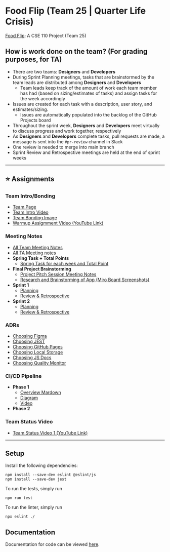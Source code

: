 # Food Flip (Team 25 | Quarter Life Crisis)
[Food Flip](https://cse110-sp25-group25.github.io/cse110-sp25-group25): A CSE 110 Project (Team 25)

## How is work done on the team? (For grading purposes, for TA)
- There are two teams: **Designers** and **Developers**
- During Sprint Planning meetings, tasks that are brainstormed by the team leads are distributed among **Designers** and **Developers**
  - Team leads keep track of the amount of work each team member has had (based on sizing/estimates of tasks) and assign tasks for the week accordingly
- Issues are created for each task with a description, user story, and estimates/sizing.
  - Issues are automatically populated into the backlog of the GitHub Projects board
- Throughout the sprint week, **Designers** and **Developers** meet virtually to discuss progress and work together, respectively
- As **Designers** and **Developers** complete tasks, pull requests are made, a message is sent into the `#pr-review` channel in Slack
- One review is needed to merge into main branch
- Sprint Review and Retrospective meetings are held at the end of sprint weeks
---
## ⭐ Assignments
### Team Intro/Bonding
- [Team Page](admin/team.md)
- [Team Intro Video](admin/videos/teamintro.mp4)
- [Team Bonding Image](admin/teambonding.jpg)
- [Warmup Assigmment Video (YouTube Link)](https://www.youtube.com/watch?v=22gggqSPYH4)

### Meeting Notes
- [All Team Meeting Notes](admin/meetings/team)
- [All TA Meeting notes](admin/meetings/ta)
- **Spring Task + Total Points**
  - [Spring Task for each week and Total Point](admin/meetings/sprint-task)
- **Final Project Brainstorming**
  - [Project Pitch Session Meeting Notes](admin/meetings/team/04-24-brainstorm.md)
  - [Research and Brainstorming of App (Miro Board Screenshots)](specs/brainstorm)
- **Sprint 1**
  - [Planning](admin/meetings/team/05-12.md)
  - [Review & Retrospective](admin/meetings/051725-sprint-1-review-retrospective.md)
- **Sprint 2**
  - [Planning](admin/meetings/team/05-19.md)
  - [Review & Retrospective](admin/meetings/052425-sprint-2-review-retrospective.md)


### ADRs
- [Choosing Figma](specs/adrs/050925-Choose-Figma.md)
- [Choosing JEST](specs/adrs/051025-Choosing-JEST.md)
- [Choosing GitHub Pages](specs/adrs/052325-Choosing-Github-Pages.md)
- [Choosing Local Storage](specs/adrs/052225-Choose-Local-Storage.md)
- [Choosing JS Docs](specs/adrs/052525-Choosing-JSDocs.md)
- [Choosing Quality Monitor](specs/adrs/052425-Choosing-Quality-Monitor.md)

### CI/CD Pipeline
- **Phase 1**
  - [Overview Mardown](admin/cipipeline/phase1.md)
  - [Diagram](admin/cipipeline/phase1.drawio.png)
  - [Video](admin/cipipeline/phase1.mp4)
- **Phase 2**

### Team Status Video
- [Team Status Video 1 (YouTube Link)](https://www.youtube.com/watch?v=xgqD52VNC9c)

---

## Setup

Install the following dependencies:

```
npm install --save-dev eslint @eslint/js
npm install --save-dev jest
```

To run the tests, simply run

```
npm run test
```

To run the linter, simply run

```
npx eslint ./
```

## Documentation

Documentation for code can be viewed [here](https://cse110-sp25-group25.github.io/cse110-sp25-group25/docs/jsdoc).